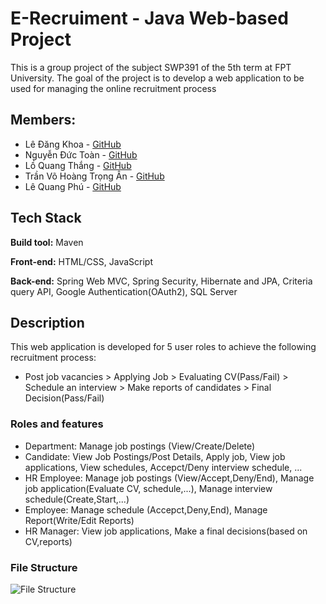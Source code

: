 # E-Recruiment - Java Web-based Project
This is a group project of the subject SWP391 of the 5th term at FPT University. The goal of the project is to develop a web application to be used for managing the online recruitment process
## Members:
* Lê Đăng Khoa  - <a href="https://github.com/khoaLe12">GitHub</a>
* Nguyễn Đức Toàn - <a href="https://github.com/Toannd832">GitHub</a>
* Lồ Quang Thắng  - <a href="https://github.com/Quang-Thang">GitHub</a>
* Trần Võ Hoàng Trọng Ân  - <a href="https://github.com/JTRerer">GitHub</a>
* Lê Quang Phú -  <a href="https://github.com/Minstreal1">GitHub</a>
## Tech Stack
**Build tool:** Maven

**Front-end:** HTML/CSS, JavaScript

**Back-end:** Spring Web MVC, Spring Security, Hibernate and JPA, Criteria query API, Google Authentication(OAuth2), SQL Server
## Description
This web application is developed for 5 user roles to achieve the following recruitment process: 
* Post job vacancies > Applying Job > Evaluating CV(Pass/Fail) > Schedule an interview > Make reports of candidates > Final Decision(Pass/Fail)

### Roles and features
* Department: Manage job postings (View/Create/Delete)
* Candidate: View Job Postings/Post Details, Apply job, View job applications, View schedules, Accepct/Deny interview schedule, ...
* HR Employee: Manage job postings (View/Accept,Deny/End), Manage job application(Evaluate CV, schedule,...), Manage interview schedule(Create,Start,...)
* Employee: Manage schedule (Accepct,Deny,End), Manage Report(Write/Edit Reports)
* HR Manager: View job applications, Make a final decisions(based on CV,reports)

### File Structure
![File Structure](https://github.com/khoaLe12/java-swp391-HRManagement/blob/main/Pictures/Screenshot%202023-04-17%20163330.png)

